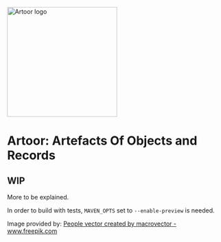 <img src="https://raw.githubusercontent.com/trydent-io/artoo/master/artoo_stone.svg" width="256px" alt="Artoor logo">

# Artoor: Artefacts Of Objects and Records

## WIP

More to be explained.

In order to build with tests, `MAVEN_OPTS` set to `--enable-preview` is needed.

Image provided by:
<a href="https://www.freepik.com/free-photos-vectors/people">People vector created by macrovector - www.freepik.com</a>
